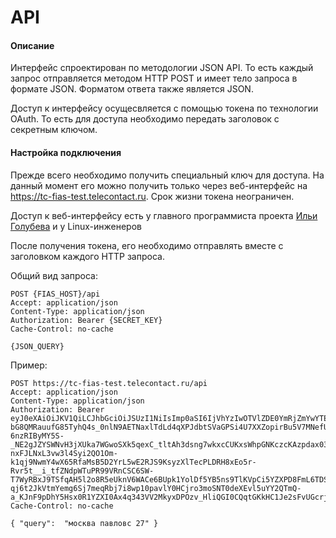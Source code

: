 # API

#### Описание

Интерфейс спроектирован по методологии JSON API. То есть каждый запрос
отправляется методом HTTP POST и имеет тело запроса в формате JSON. 
Форматом ответа также является JSON.

Доступ к интерфейсу осущесвляется с помощью токена по технологии OAuth.
То есть для доступа необходимо передать заголовок с секретным ключом.

#### Настройка подключения

Прежде всего необходимо получить специальный ключ для доступа. 
На данный момент его можно получить только через веб-интерфейс на
https://tc-fias-test.telecontact.ru. Срок жизни токена неограничен.

Доступ к веб-интерфейсу есть у главного программиста проекта 
[Ильи Голубева](mailto:i.golubev@telecontact.ru) и у Linux-инженеров 

После получения токена, его необходимо отправлять вместе с заголовком
каждого HTTP запроса.

Общий вид запроса:
```http request
POST {FIAS_HOST}/api
Accept: application/json
Content-Type: application/json
Authorization: Bearer {SECRET_KEY}
Cache-Control: no-cache

{JSON_QUERY}
```

Пример:
```http request
POST https://tc-fias-test.telecontact.ru/api
Accept: application/json
Content-Type: application/json
Authorization: Bearer eyJ0eXAiOiJKV1QiLCJhbGciOiJSUzI1NiIsImp0aSI6IjVhYzIwOTVlZDE0YmRjZmYwYTE2YzQyY2MyYjAzYzdiMmYwNjlmYTQ2YWY5MDViMTM0NTM0ZjgzOWQzMDllOTRjMGFhZGU4ZTUxYzZmZDIxIn0.eyJhdWQiOiIxIiwianRpIjoiNWFjMjA5NWVkMTRiZGNmZjBhMTZjNDJjYzJiMDNjN2IyZjA2OWZhNDZhZjkwNWIxMzQ1MzRmODM5ZDMwOWU5NGMwYWFkZThlNTFjNmZkMjEiLCJpYXQiOjE1NzI5NjY3NjAsIm5iZiI6MTU3Mjk2Njc2MCwiZXhwIjoxNjA0NTg5MTYwLCJzdWIiOiIxIiwic2NvcGVzIjpbXX0.jWz4IyhRIduT6KRdDFBU1Tc8nA_G2qN_QvmY_5YxPh9T4Zvma6jDzIuLR23p2nTv09hclml-bG8QMRauufG85TyhQ4s_0nlN9AETNaxlTdLd4qXPJdbtSVaGPSi4U7XXZopirBu5V7MNefUWtMilkPjJJ6D5NLJht95Pi8S-6nzRIByMY5S-_NE2gJZYSWNvH3jXUka7WGwoSXk5qexC_tltAh3dsng7wkxcCUKxsWhpGNKczcKAzpdax03G-nxFJLNxL3vw3l4Syi2QO1Om-k1qj9NwmY4wX65RfaMsB5D2YrL5wE2RJS9KsyzXlTecPLDRH8xEo5r-Rvr5t__i_tfZNdpWTuPR99VRnCSC6SW-T7WyRBxJ9TSfqAH5l2o8R5eUknV6WACe6BUpk1YolDf5YB5ns9TlKVpCi5YZXPD8FmL6TDSpVncXobSLI3KcVzQ1A71SZOpaTD3z3RXuL-qj6t2JkVtmYemg6Sj7meqRbj7i8wp10pavlY0HCjro3moSNT0deXEvl5uYY2QTmQ-a_KJnF9pDhY5Hsx0R1YZXI0Ax4q343VV2MkyxDPOzv_HliQGI0CQqtGKkHC1Je2sFvUGcrjmqM57QE_jlknxamxKsuvOBYRy0FeGF8RHRUsIM_ml2aOxgJLJL9Vi1USjRflYFJFP0g8LvLTUMg5s
Cache-Control: no-cache

{ "query":  "москва павловс 27" }
```
